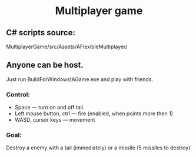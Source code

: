 <h1 align="center">Multiplayer game</h1>

## C# scripts source:
MultiplayerGame/src/Assets/AFlexibleMultiplayer/

## Anyone can be host. 
Just run BuildForWindows\AGame.exe and play with friends.

### Control:
* Space — turn on and off tail. 
* Left mouse button, ctrl — fire (enabled, when points more then 1)
* WASD, cursor keys — movement

### Goal:
Destroy a enemy with a tail (immediately) or a missile (5 missiles to destroy)
